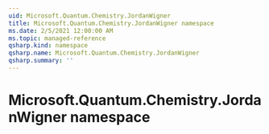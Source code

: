 ```yaml
---
uid: Microsoft.Quantum.Chemistry.JordanWigner
title: Microsoft.Quantum.Chemistry.JordanWigner namespace
ms.date: 2/5/2021 12:00:00 AM
ms.topic: managed-reference
qsharp.kind: namespace
qsharp.name: Microsoft.Quantum.Chemistry.JordanWigner
qsharp.summary: ''
---
```


# Microsoft.Quantum.Chemistry.JordanWigner namespace



